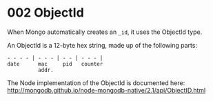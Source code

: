 # 002 ObjectId

When Mongo automatically creates an `_id`, it uses the ObjectId type.

An ObjectId is a 12-byte hex string, made up of the following parts:

```
- - - - | - - - | - - | - - - |
date      mac     pid   counter
          addr.
```

The Node implementation of the ObjectId is documented here: http://mongodb.github.io/node-mongodb-native/2.1/api/ObjectID.html

